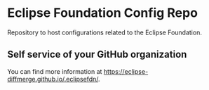 # Eclipse Foundation Config Repo

Repository to host configurations related to the Eclipse Foundation.

## Self service of your GitHub organization

You can find more information at <https://eclipse-diffmerge.github.io/.eclipsefdn/>.
